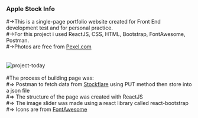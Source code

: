 ### Apple Stock Info
#->This is a single-page portfolio website created for Front End development test and for personal practice.<br />
#->For this project i used ReactJS, CSS, HTML, Bootstrap, FontAwesome, Postman.<br />
#->Photos are free from <a href="https://www.pexels.com/">Pexel.com</a><br />
<br /><br />
![project-today](https://user-images.githubusercontent.com/35012587/46907680-227e6280-cf0e-11e8-909c-c5af6fd76700.jpg)
<br /><br />
#The process of building page was: <br/>
#=> Postman to fetch data from <a href="https://api.stockflare.com/search">Stockflare</a> using PUT method 
then store into a json file <br />
#=> The structure of the page was created with ReactJS <br />
#=> The image slider was made using a react library called react-bootstrap <br />
#=> Icons are from <a href="https://fontawesome.com/icons?d=gallery">FontAwesome</a>

